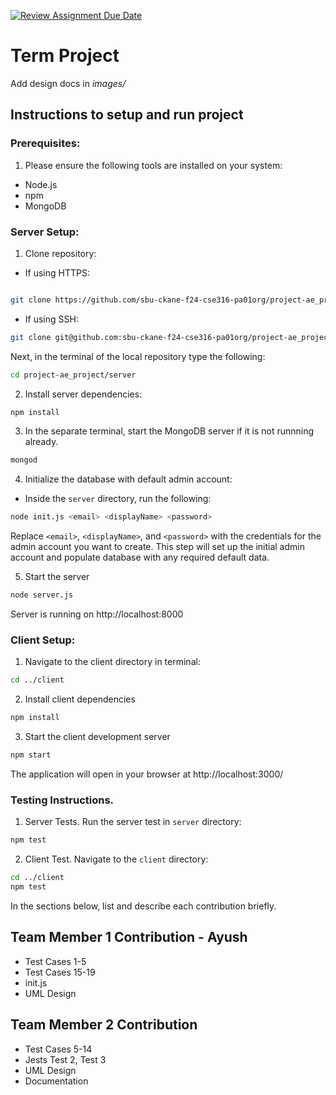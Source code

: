 [![Review Assignment Due Date](https://classroom.github.com/assets/deadline-readme-button-22041afd0340ce965d47ae6ef1cefeee28c7c493a6346c4f15d667ab976d596c.svg)](https://classroom.github.com/a/MVUO33FO)

# Term Project

Add design docs in *images/*

## Instructions to setup and run project

### Prerequisites:

1. Please ensure the following tools are installed on your system:

- Node.js
- npm
- MongoDB

### Server Setup:

1. Clone repository:

- If using HTTPS:

```sh

git clone https://github.com/sbu-ckane-f24-cse316-pa01org/project-ae_project.git
```

- If using SSH:

```sh
git clone git@github.com:sbu-ckane-f24-cse316-pa01org/project-ae_project.git
```

Next, in the terminal of the local repository type the following:

```sh
cd project-ae_project/server
```

2. Install server dependencies:

```sh
npm install
```

3. In the separate terminal, start the MongoDB server if it is not runnning already.

```sh
mongod
```

4. Initialize the database with default admin account:

- Inside the `server` directory, run the following:

```sh
node init.js <email> <displayName> <password>
```

Replace `<email>`, `<displayName>`, and `<password>` with the credentials for the admin account you want to create. This step will set up the initial admin account and populate database with any required default data.

5. Start the server

```sh
node server.js
```

Server is running on http://localhost:8000

### Client Setup:

1. Navigate to the client directory in terminal:

```sh
cd ../client
```

2. Install client dependencies

```sh
npm install
```

3. Start the client development server

```sh
npm start
```

The application will open in your browser at http://localhost:3000/

### Testing Instructions.

1. Server Tests.
   Run the server test in `server` directory:

```sh
npm test
```

2. Client Test. Navigate to the `client` directory:

```sh
cd ../client
npm test
```

In the sections below, list and describe each contribution briefly.

## Team Member 1 Contribution - Ayush

- Test Cases 1-5
- Test Cases 15-19
- init.js
- UML Design

## Team Member 2 Contribution

- Test Cases 5-14
- Jests Test 2, Test 3
- UML Design
- Documentation


